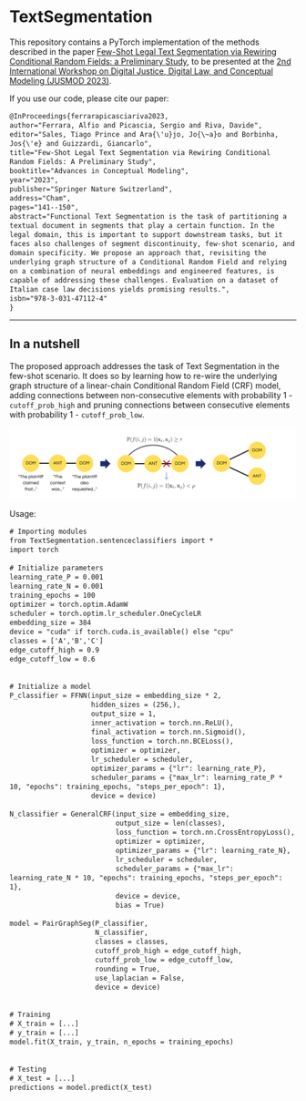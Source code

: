 # TextSegmentation

This repository contains a PyTorch implementation of the methods described in the paper [Few-Shot Legal Text Segmentation via Rewiring Conditional Random Fields: a Preliminary Study](https://link.springer.com/chapter/10.1007/978-3-031-47112-4_13), to be presented at the [2nd International Workshop on Digital Justice, Digital Law, and Conceptual Modeling (JUSMOD 2023)](https://jusmod2023.github.io/).

If you use our code, please cite our paper:
```
@InProceedings{ferrarapicasciariva2023,
author="Ferrara, Alfio and Picascia, Sergio and Riva, Davide",
editor="Sales, Tiago Prince and Ara{\'u}jo, Jo{\~a}o and Borbinha, Jos{\'e} and Guizzardi, Giancarlo",
title="Few-Shot Legal Text Segmentation via Rewiring Conditional Random Fields: A Preliminary Study",
booktitle="Advances in Conceptual Modeling",
year="2023",
publisher="Springer Nature Switzerland",
address="Cham",
pages="141--150",
abstract="Functional Text Segmentation is the task of partitioning a textual document in segments that play a certain function. In the legal domain, this is important to support downstream tasks, but it faces also challenges of segment discontinuity, few-shot scenario, and domain specificity. We propose an approach that, revisiting the underlying graph structure of a Conditional Random Field and relying on a combination of neural embeddings and engineered features, is capable of addressing these challenges. Evaluation on a dataset of Italian case law decisions yields promising results.",
isbn="978-3-031-47112-4"
}
```

---

## In a nutshell

The proposed approach addresses the task of Text Segmentation in the few-shot scenario. It does so by learning how to re-wire the underlying graph structure of a linear-chain Conditional Random Field (CRF) model, adding connections between non-consecutive elements with probability 1 - `cutoff_prob_high` and pruning connections between consecutive elements with probability 1 - `cutoff_prob_low`.

<img src="esempio-1.png">

Usage:

```
# Importing modules
from TextSegmentation.sentenceclassifiers import *
import torch

# Initialize parameters
learning_rate_P = 0.001
learning_rate_N = 0.001
training_epochs = 100
optimizer = torch.optim.AdamW
scheduler = torch.optim.lr_scheduler.OneCycleLR
embedding_size = 384
device = "cuda" if torch.cuda.is_available() else "cpu"
classes = ['A','B','C']
edge_cutoff_high = 0.9
edge_cutoff_low = 0.6


# Initialize a model
P_classifier = FFNN(input_size = embedding_size * 2,
                    hidden_sizes = (256,),
                    output_size = 1,
                    inner_activation = torch.nn.ReLU(),
                    final_activation = torch.nn.Sigmoid(),
                    loss_function = torch.nn.BCELoss(),
                    optimizer = optimizer,
                    lr_scheduler = scheduler,
                    optimizer_params = {"lr": learning_rate_P},
                    scheduler_params = {"max_lr": learning_rate_P * 10, "epochs": training_epochs, "steps_per_epoch": 1},
                    device = device)

N_classifier = GeneralCRF(input_size = embedding_size,
                          output_size = len(classes),
                          loss_function = torch.nn.CrossEntropyLoss(),
                          optimizer = optimizer,
                          optimizer_params = {"lr": learning_rate_N},
                          lr_scheduler = scheduler,
                          scheduler_params = {"max_lr": learning_rate_N * 10, "epochs": training_epochs, "steps_per_epoch": 1},
                          device = device,
                          bias = True)

model = PairGraphSeg(P_classifier,
                     N_classifier,
                     classes = classes,
                     cutoff_prob_high = edge_cutoff_high,
                     cutoff_prob_low = edge_cutoff_low,
                     rounding = True,
                     use_laplacian = False,
                     device = device)


# Training
# X_train = [...]
# y_train = [...]
model.fit(X_train, y_train, n_epochs = training_epochs)


# Testing
# X_test = [...]
predictions = model.predict(X_test)
```
